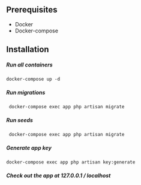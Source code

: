 ## Prerequisites
- Docker
- Docker-compose

## Installation

##### Run all containers
`docker-compose up -d`

##### Run migrations
` docker-compose exec app php artisan migrate`

##### Run seeds
` docker-compose exec app php artisan migrate`

##### Generate app key
`docker-compose exec app php artisan key:generate`

##### Check out the app at 127.0.0.1 / localhost 

